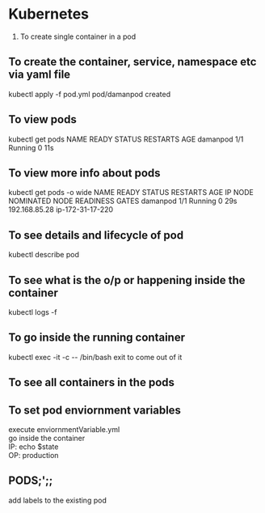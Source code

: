 # Kubernetes
1. To create single container in a pod


## To create the container, service, namespace etc via yaml file
kubectl apply -f pod.yml 
pod/damanpod created

## To view pods
kubectl get pods
NAME                READY   STATUS             RESTARTS        AGE
damanpod            1/1     Running            0               11s

## To view more info about pods
kubectl get pods -o wide
NAME                READY   STATUS             RESTARTS        AGE     IP              NODE               NOMINATED NODE   READINESS GATES
damanpod            1/1     Running            0               29s     192.168.85.28   ip-172-31-17-220   <none>           <none>

## To see details and lifecycle of pod
 kubectl describe pod <podname>

 ## To see what is the o/p or happening inside the container
 kubectl logs -f <podname> <containername>

 ## To go inside the running container
 kubectl exec <podname> -it -c <cont name> -- /bin/bash
 exit to come out of it

 ## To see all containers in the pods


## To set pod enviornment variables
execute enviornmentVariable.yml</br>
go inside the container</br>
IP: echo $state</br>
OP: production</br>

## PODS;';; ##
add labels to the existing pod

 
